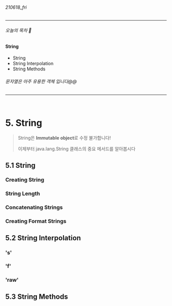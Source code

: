 ###### 210618_fri

<hr>



###### 오늘의 목차 :deer:

#### String

- String
- String Interpolation
- String Methods

###### 문자열은 아주 유용한 객체 입니다@@

<hr>

<br>

# 5. String

> String은 **Immutable object**로 수정 불가합니다!
>
> 이제부터 java.lang.String 클래스의 중요 메서드를 알아봅시다

## 5.1 String

### Creating String



### String Length



### Concatenating Strings



### Creating Format Strings 





## 5.2 String Interpolation

### 's'



### 'f'



### 'raw'





## 5.3 String Methods

